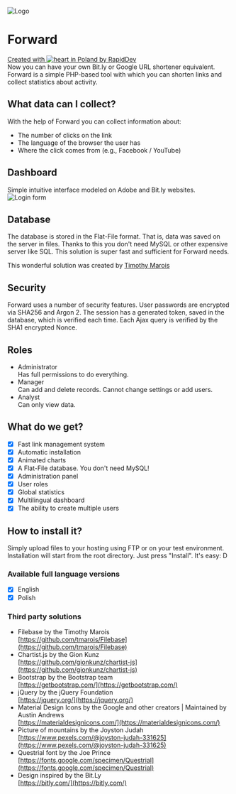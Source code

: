 ![Logo](https://github.com/rapiddev/Forward/blob/master/admin/img/forward-logo-bk.png?raw=true)
# Forward
[Created with ![heart](http://i.imgur.com/oXJmdtz.gif) in Poland by RapidDev](https://rdev.cc/)<br />
Now you can have your own Bit.ly or Google URL shortener equivalent.
Forward is a simple PHP-based tool with which you can shorten links and collect statistics about activity.

## What data can I collect?
With the help of Forward you can collect information about:
- The number of clicks on the link
- The language of the browser the user has
- Where the click comes from (e.g., Facebook / YouTube)

## Dashboard
Simple intuitive interface modeled on Adobe and Bit.ly websites.
<br/>
![Login form](https://github.com/rapiddev/Forward/blob/master/admin/img/forward-screen-2.png?raw=true)

## Database
The database is stored in the Flat-File format. That is, data was saved on the server in files.
Thanks to this you don't need MySQL or other expensive server like SQL. This solution is super fast and sufficient for Forward needs.

This wonderful solution was created by [Timothy Marois](https://github.com/tmarois/Filebase)

## Security
Forward uses a number of security features. User passwords are encrypted via SHA256 and Argon 2.
The session has a generated token, saved in the database, which is verified each time.
Each Ajax query is verified by the SHA1 encrypted Nonce.

## Roles
- Administrator<br/>Has full permissions to do everything.
- Manager<br/>Can add and delete records. Cannot change settings or add users.
- Analyst<br/>Can only view data.

## What do we get?
- [x] Fast link management system
- [x] Automatic installation
- [x] Animated charts
- [x] A Flat-File database. You don't need MySQL!
- [x] Administration panel
- [x] User roles
- [x] Global statistics
- [x] Multilingual dashboard
- [x] The ability to create multiple users

## How to install it?
Simply upload files to your hosting using FTP or on your test environment. Installation will start from the root directory.
Just press "Install". It's easy: D

### Available full language versions
- [x] English
- [x] Polish

### Third party solutions
- Filebase by the Timothy Marois<br/>[https://github.com/tmarois/Filebase](https://github.com/tmarois/Filebase)
- Chartist.js by the Gion Kunz<br/>[https://github.com/gionkunz/chartist-js](https://github.com/gionkunz/chartist-js)
- Bootstrap by the Bootstrap team<br/>[https://getbootstrap.com/](https://getbootstrap.com/)
- jQuery by the jQuery Foundation<br/>[https://jquery.org/](https://jquery.org/)
- Material Design Icons by the Google and other creators | Maintained by Austin Andrews<br/>[https://materialdesignicons.com/](https://materialdesignicons.com/)
- Picture of mountains by the Joyston Judah<br/>[https://www.pexels.com/@joyston-judah-331625](https://www.pexels.com/@joyston-judah-331625)
- Questrial font by the Joe Prince<br/>[https://fonts.google.com/specimen/Questrial](https://fonts.google.com/specimen/Questrial)
- Design inspired by the Bit.Ly<br/>[https://bitly.com/](https://bitly.com/)
